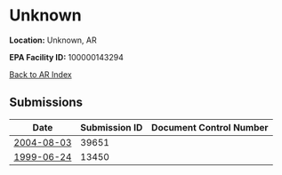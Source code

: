 # Unknown

**Location:** Unknown, AR

**EPA Facility ID:** 100000143294

[Back to AR Index](../../index.md)

## Submissions

| Date | Submission ID | Document Control Number |
|------|--------------|-------------------------|
| [2004-08-03](submissions/39651.md) | 39651 |  |
| [1999-06-24](submissions/13450.md) | 13450 |  |
